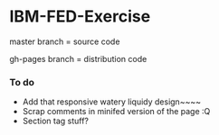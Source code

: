 # IBM-FED-Exercise

master branch = source code

gh-pages branch = distribution code


### To do
* Add that responsive watery liquidy design~~~~
* Scrap comments in minifed version of the page :Q
* Section tag stuff?
